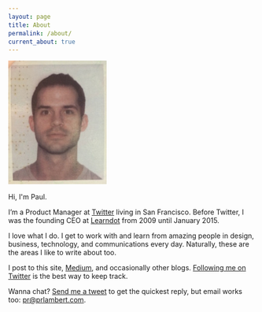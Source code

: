 ```yaml
---
layout: page
title: About
permalink: /about/
current_about: true
---
```


![Passport Me](/images/paul-passport.jpg)

Hi, I'm Paul.

I’m a Product Manager at [Twitter](http://www.twitter.com) living in San Francisco. Before Twitter, I was the founding CEO at [Learndot](http://www.learndot.com/) from 2009 until January 2015.

I love what I do. I get to work with and learn from amazing people in design, business, technology, and communications every day. Naturally, these are the areas I like to write about too.  

I post to this site, [Medium](https://medium.com/@prlambert), and occasionally other blogs. [Following me on Twitter](https://twitter.com/prlambert) is the best way to keep track. 

Wanna chat? [Send me a tweet](https://twitter.com/prlambert) to get the quickest reply, but email works too: pr@prlambert.com.